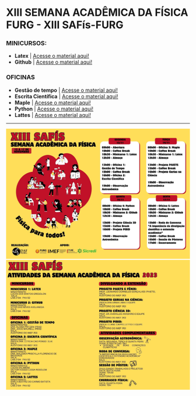 # XIII SEMANA ACADÊMICA DA FÍSICA FURG - XIII SAFís-FURG

### MINICURSOS:
* **Latex** | [Acesse o material aqui!](./minicurso-latex/)
* **Github** | [Acesse o material aqui!]()
### OFICINAS
* **Gestão de tempo** | [Acesse o material aqui!]()
* **Escrita Científica** | [Acesse o material aqui!]()
* **Maple** | [Acesse o material aqui!](./oficina-maple/)
* **Python** | [Acesse o material aqui!]()
* **Lattes** | [Acesse o material aqui!]()

---

![alt text](./banners-evento/cronograma.jpg?raw=true)
![alt text](./banners-evento/atividades.jpg?raw=true)


